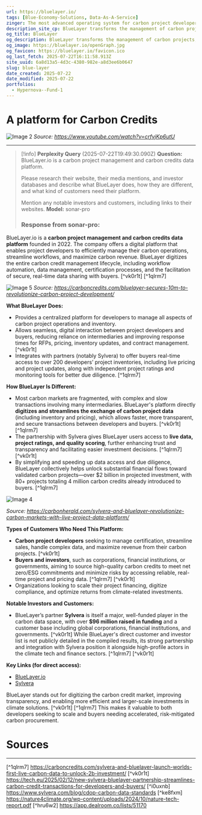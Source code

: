 ```yaml
---
url: https://bluelayer.io/
tags: [Blue-Economy-Solutions, Data-As-A-Service]
zinger: The most advanced operating system for carbon project developers
description_site_cp: BlueLayer transforms the management of carbon projects, unlocking valuable resources to bring high quality credits to market.
og_title: BlueLayer
og_description: BlueLayer transforms the management of carbon projects, unlocking valuable resources to bring high quality credits to market.
og_image: https://bluelayer.io/openGraph.jpg
og_favicon: https://bluelayer.io/favicon.ico
og_last_fetch: 2025-07-22T16:11:58.913Z
site_uuid: 6a8d13a5-4d3c-4380-982e-a8d3ee6b0647
slug: blue-layer
date_created: 2025-07-22
date_modified: 2025-07-22
portfolios:
  - Hypernova--Fund-1
---
```

# A platform for Carbon Credits

![Image 2](https://i.ytimg.com/vi/crfvjKp6utU/maxresdefault.jpg)
*Source: https://www.youtube.com/watch?v=crfvjKp6utU*


***
> [!info] **Perplexity Query** (2025-07-22T19:49:30.090Z)
> **Question:**
> BlueLayer.io is a carbon project management and carbon credits data platform.
> 
> Please research their website, their media mentions, and investor databases and describe what BlueLayer does, how they are different, and what kind of customers need their platform.
> 
> Mention any notable investors and customers, including links to their websites.
> **Model:** sonar-pro
> 
> ### **Response from sonar-pro**:

BlueLayer.io is a **carbon project management and carbon credits data platform** founded in 2022. The company offers a digital platform that enables project developers to efficiently manage their carbon operations, streamline workflows, and maximize carbon revenue. BlueLayer digitizes the entire carbon credit management lifecycle, including workflow automation, data management, certification processes, and the facilitation of secure, real-time data sharing with buyers. [^vk0r1t] [^1qlrm7]

![Image 5](https://carboncredits.com/wp-content/uploads/2021/07/global-demand-for-voluntary-carbon-credits-increase-by-factor-of-15-by-2030-and-factor-of-100-by-2050.png)
*Source: https://carboncredits.com/bluelayer-secures-10m-to-revolutionize-carbon-project-development/*


**What BlueLayer Does:**
- Provides a centralized platform for developers to manage all aspects of carbon project operations and inventory.
- Allows seamless, digital interaction between project developers and buyers, reducing reliance on intermediaries and improving response times for RFPs, pricing, inventory updates, and contract management. [^vk0r1t]
- Integrates with partners (notably Sylvera) to offer buyers real-time access to over 200 developers’ project inventories, including live pricing and project updates, along with independent project ratings and monitoring tools for better due diligence. [^1qlrm7]

**How BlueLayer Is Different:**
- Most carbon markets are fragmented, with complex and slow transactions involving many intermediaries. BlueLayer's platform directly **digitizes and streamlines the exchange of carbon project data** (including inventory and pricing), which allows faster, more transparent, and secure transactions between developers and buyers. [^vk0r1t] [^1qlrm7]
- The partnership with Sylvera gives BlueLayer users access to **live data, project ratings, and quality scoring**, further enhancing trust and transparency and facilitating easier investment decisions. [^1qlrm7] [^vk0r1t]
- By simplifying and speeding up data access and due diligence, BlueLayer collectively helps unlock substantial financial flows toward validated carbon projects—over $2 billion in projected investment, with 80+ projects totaling 4 million carbon credits already introduced to buyers. [^1qlrm7]

![Image 4](https://carbonherald.com/wp-content/uploads/2025/02/BlueLayer-_-Sylvera.png)


*Source: https://carbonherald.com/sylvera-and-bluelayer-revolutionize-carbon-markets-with-live-project-data-platform/*



**Types of Customers Who Need This Platform:**
- **Carbon project developers** seeking to manage certification, streamline sales, handle complex data, and maximize revenue from their carbon projects. [^vk0r1t]
- **Buyers and investors**, such as corporations, financial institutions, or governments, aiming to source high-quality carbon credits to meet net zero/ESG commitments and minimize risks by accessing reliable, real-time project and pricing data. [^1qlrm7] [^vk0r1t]
- Organizations looking to scale their project financing, digitize compliance, and optimize returns from climate-related investments.

**Notable Investors and Customers:**
- BlueLayer’s partner **Sylvera** is itself a major, well-funded player in the carbon data space, with over **$96 million raised in funding** and a customer base including global corporations, financial institutions, and governments. [^vk0r1t] While BlueLayer's direct customer and investor list is not publicly detailed in the compiled results, its strong partnership and integration with Sylvera position it alongside high-profile actors in the climate tech and finance sectors. [^1qlrm7] [^vk0r1t]

**Key Links (for direct access):**
- [BlueLayer.io](https://bluelayer.io)
- [Sylvera](https://sylvera.com)

BlueLayer stands out for digitizing the carbon credit market, improving transparency, and enabling more efficient and larger-scale investments in climate solutions. [^vk0r1t] [^1qlrm7] This makes it valuable to both developers seeking to scale and buyers needing accelerated, risk-mitigated carbon procurement.

# Sources
***
[^1qlrm7] https://carboncredits.com/sylvera-and-bluelayer-launch-worlds-first-live-carbon-data-to-unlock-2b-investment/
[^vk0r1t] https://tech.eu/2025/02/12/new-sylvera-bluelayer-partnership-streamlines-carbon-credit-transactions-for-developers-and-buyers/
[^i0uxnb] https://www.sylvera.com/blog/cdop-carbon-data-standards
[^ke8fxm] https://nature4climate.org/wp-content/uploads/2024/10/nature-tech-report.pdf
[^hru6w2] https://app.dealroom.co/lists/51170
